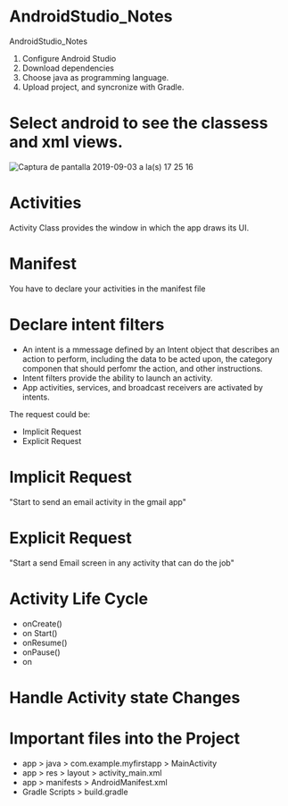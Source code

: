 # AndroidStudio_Notes

AndroidStudio_Notes

1. Configure Android Studio
2. Download dependencies
4. Choose java as programming language.
3. Upload project, and syncronize with Gradle.

# Select android to see the classess and xml views.

![Captura de pantalla 2019-09-03 a la(s) 17 25 16](https://user-images.githubusercontent.com/24994818/64212680-cdbe4000-ce6f-11e9-9e43-4eff64c41501.png)

# Activities

Activity Class provides the window in which the app draws its UI.

# Manifest 

You have to declare your activities in the manifest file

# Declare intent filters

- An intent is a mmessage defined by an Intent object that describes an action to perform, including the data to be acted upon, the category componen that should perfomr the action, and other instructions.
- Intent filters provide the ability to launch an activity.
- App activities, services, and broadcast receivers are activated by intents.


The request could be:

- Implicit Request
- Explicit Request

# Implicit Request

"Start to send an email activity in the gmail app"

# Explicit Request

"Start a send Email screen in any activity that can do the job"

# Activity Life Cycle

- onCreate()
- on Start()
- onResume()
- onPause()
- on 

# Handle Activity state Changes

# Important files into the Project

- app > java > com.example.myfirstapp > MainActivity
- app > res > layout > activity_main.xml
- app > manifests > AndroidManifest.xml
- Gradle Scripts > build.gradle





